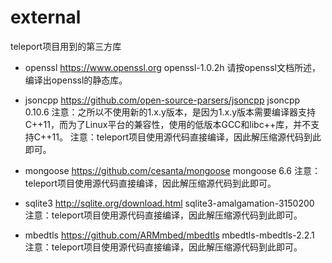 # external

teleport项目用到的第三方库

- openssl
  https://www.openssl.org
  openssl-1.0.2h
  请按openssl文档所述，编译出openssl的静态库。


- jsoncpp
  https://github.com/open-source-parsers/jsoncpp
  jsoncpp 0.10.6
  注意：之所以不使用新的1.x.y版本，是因为1.x.y版本需要编译器支持C++11，而为了Linux平台的兼容性，使用的低版本GCC和libc++库，并不支持C++11。
  注意：teleport项目使用源代码直接编译，因此解压缩源代码到此即可。
- mongoose
  https://github.com/cesanta/mongoose
  mongoose 6.6
  注意：teleport项目使用源代码直接编译，因此解压缩源代码到此即可。
- sqlite3
  http://sqlite.org/download.html
  sqlite3-amalgamation-3150200
  注意：teleport项目使用源代码直接编译，因此解压缩源代码到此即可。
- mbedtls
  https://github.com/ARMmbed/mbedtls
  mbedtls-mbedtls-2.2.1
  注意：teleport项目使用源代码直接编译，因此解压缩源代码到此即可。

